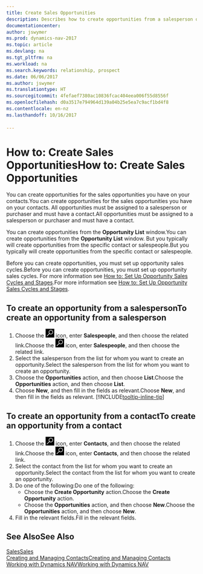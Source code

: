 ```yaml
---
title: Create Sales Opportunities
description: Describes how to create opportunities from a salesperson or a contact in Dynamics NAV.
documentationcenter: 
author: jswymer
ms.prod: dynamics-nav-2017
ms.topic: article
ms.devlang: na
ms.tgt_pltfrm: na
ms.workload: na
ms.search.keywords: relationship, prospect
ms.date: 06/06/2017
ms.author: jswymer
ms.translationtype: HT
ms.sourcegitcommit: 4fefaef7380ac10836fcac404eea006f55d8556f
ms.openlocfilehash: d0a3517e794964d139a04b25e5ea7c9acf1bd4f8
ms.contentlocale: en-nz
ms.lasthandoff: 10/16/2017

---
```

# <a name="how-to-create-sales-opportunities"></a><span data-ttu-id="5d4b1-103">How to: Create Sales Opportunities</span><span class="sxs-lookup"><span data-stu-id="5d4b1-103">How to: Create Sales Opportunities</span></span>
<span data-ttu-id="5d4b1-104">You can create opportunities for the sales opportunities you have on your contacts.</span><span class="sxs-lookup"><span data-stu-id="5d4b1-104">You can create opportunities for the sales opportunities you have on your contacts.</span></span> <span data-ttu-id="5d4b1-105">All opportunities must be assigned to a salesperson or purchaser and must have a contact.</span><span class="sxs-lookup"><span data-stu-id="5d4b1-105">All opportunities must be assigned to a salesperson or purchaser and must have a contact.</span></span>

<span data-ttu-id="5d4b1-106">You can create opportunities from the **Opportunity List** window.</span><span class="sxs-lookup"><span data-stu-id="5d4b1-106">You can create opportunities from the **Opportunity List** window.</span></span> <span data-ttu-id="5d4b1-107">But you typically will create opportunities from the specific contact or salespeople.</span><span class="sxs-lookup"><span data-stu-id="5d4b1-107">But you typically will create opportunities from the specific contact or salespeople.</span></span>

<span data-ttu-id="5d4b1-108">Before you can create opportunities, you must set up opportunity sales cycles.</span><span class="sxs-lookup"><span data-stu-id="5d4b1-108">Before you can create opportunities, you must set up opportunity sales cycles.</span></span> <span data-ttu-id="5d4b1-109">For more information see [How to: Set Up Opportunity Sales Cycles and Stages](marketing-how-setup-opportunity-sales-cycles-stages.md).</span><span class="sxs-lookup"><span data-stu-id="5d4b1-109">For more information see [How to: Set Up Opportunity Sales Cycles and Stages](marketing-how-setup-opportunity-sales-cycles-stages.md).</span></span>

## <a name="to-create-an-opportunity-from-a-salesperson"></a><span data-ttu-id="5d4b1-110">To create an opportunity from a salesperson</span><span class="sxs-lookup"><span data-stu-id="5d4b1-110">To create an opportunity from a salesperson</span></span>
1. <span data-ttu-id="5d4b1-111">Choose the ![Search for Page or Report](media/ui-search/search_small.png "Search for Page or Report icon") icon, enter **Salespeople**, and then choose the related link.</span><span class="sxs-lookup"><span data-stu-id="5d4b1-111">Choose the ![Search for Page or Report](media/ui-search/search_small.png "Search for Page or Report icon") icon, enter **Salespeople**, and then choose the related link.</span></span>
2. <span data-ttu-id="5d4b1-112">Select the salesperson from the list for whom you want to create an opportunity.</span><span class="sxs-lookup"><span data-stu-id="5d4b1-112">Select the salesperson from the list for whom you want to create an opportunity.</span></span>
3. <span data-ttu-id="5d4b1-113">Choose the **Opportunities** action, and then choose **List**.</span><span class="sxs-lookup"><span data-stu-id="5d4b1-113">Choose the **Opportunities** action, and then choose **List**.</span></span>
4. <span data-ttu-id="5d4b1-114">Choose **New**, and then fill in the fields as relevant.</span><span class="sxs-lookup"><span data-stu-id="5d4b1-114">Choose **New**, and then fill in the fields as relevant.</span></span> [!INCLUDE[tooltip-inline-tip](includes/tooltip-inline-tip_md.md)]  



## <a name="to-create-an-opportunity-from-a-contact"></a><span data-ttu-id="5d4b1-115">To create an opportunity from a contact</span><span class="sxs-lookup"><span data-stu-id="5d4b1-115">To create an opportunity from a contact</span></span>
1. <span data-ttu-id="5d4b1-116">Choose the ![Search for Page or Report](media/ui-search/search_small.png "Search for Page or Report icon") icon, enter **Contacts**, and then choose the related link.</span><span class="sxs-lookup"><span data-stu-id="5d4b1-116">Choose the ![Search for Page or Report](media/ui-search/search_small.png "Search for Page or Report icon") icon, enter **Contacts**, and then choose the related link.</span></span>
2. <span data-ttu-id="5d4b1-117">Select the contact from the list for whom you want to create an opportunity.</span><span class="sxs-lookup"><span data-stu-id="5d4b1-117">Select the contact from the list for whom you want to create an opportunity.</span></span>
3. <span data-ttu-id="5d4b1-118">Do one of the following:</span><span class="sxs-lookup"><span data-stu-id="5d4b1-118">Do one of the following:</span></span>
   * <span data-ttu-id="5d4b1-119">Choose the **Create Opportunity** action.</span><span class="sxs-lookup"><span data-stu-id="5d4b1-119">Choose the **Create Opportunity** action.</span></span>
   * <span data-ttu-id="5d4b1-120">Choose the  **Opportunities** action, and then choose **New**.</span><span class="sxs-lookup"><span data-stu-id="5d4b1-120">Choose the  **Opportunities** action, and then choose **New**.</span></span>
4. <span data-ttu-id="5d4b1-121">Fill in the relevant fields.</span><span class="sxs-lookup"><span data-stu-id="5d4b1-121">Fill in the relevant fields.</span></span>

## <a name="see-also"></a><span data-ttu-id="5d4b1-122">See Also</span><span class="sxs-lookup"><span data-stu-id="5d4b1-122">See Also</span></span>
[<span data-ttu-id="5d4b1-123">Sales</span><span class="sxs-lookup"><span data-stu-id="5d4b1-123">Sales</span></span>](sales-manage-sales.md)  
[<span data-ttu-id="5d4b1-124">Creating and Managing Contacts</span><span class="sxs-lookup"><span data-stu-id="5d4b1-124">Creating and Managing Contacts</span></span>](marketing-contacts.md)  
[<span data-ttu-id="5d4b1-125">Working with Dynamics NAV</span><span class="sxs-lookup"><span data-stu-id="5d4b1-125">Working with Dynamics NAV</span></span>](ui-work-product.md)

